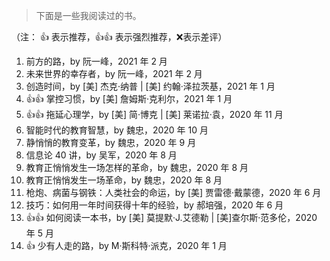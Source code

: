 > 下面是一些我阅读过的书。

（注： 👍 表示推荐，👍👍 表示强烈推荐，❌表示差评）
1. 前方的路，by 阮一峰，2021 年 2 月
1. 未来世界的幸存者，by 阮一峰，2021 年 2 月
1. 创造时间，by [美] 杰克·纳普 | [美] 约翰·泽拉茨基，2021 年 1 月
1. 👍👍 掌控习惯，by [美] 詹姆斯·克利尔，2021 年 1 月
2. 👍👍 拖延心理学，by [美] 简·博克 | [美] 莱诺拉·袁，2020 年 11 月
3. 智能时代的教育智慧，by 魏忠，2020 年 10 月
4. 静悄悄的教育变革，by 魏忠，2020 年 9 月
5. 信息论 40 讲，by 吴军，2020 年 8 月
6. 教育正悄悄发生一场怎样的革命，by 魏忠，2020 年 8 月
7. 教育正悄悄发生一场革命，by 魏忠，2020 年 8 月
8. 枪炮、病菌与钢铁：人类社会的命运，by [美] 贾雷德·戴蒙德，2020 年 6 月
9. 技巧：如何用一年时间获得十年的经验，by 郝培强，2020 年 6 月
10. 👍👍 如何阅读一本书，by [美] 莫提默·J.艾德勒 | [美]查尔斯·范多伦，2020 年 5 月
11. 👍 少有人走的路，by M·斯科特·派克，2020 年 1 月
